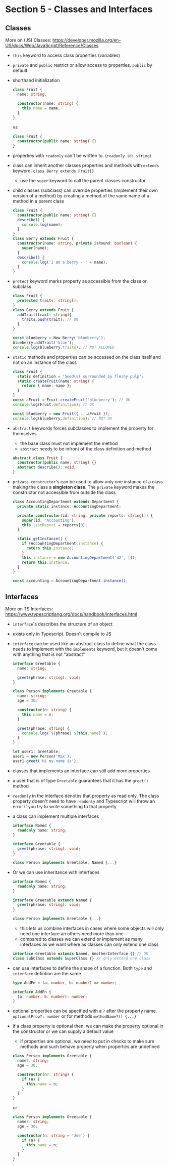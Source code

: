 # Section 5 - Classes and Interfaces

## Classes

More on (JS) Classes: https://developer.mozilla.org/en-US/docs/Web/JavaScript/Reference/Classes

- `this` keyword to access class properties (variables)
- `private` and `public` restrict or allow access to properties. `public` by default
- shorthand initialization

  ```ts
  class Fruit {
    name: string;

    constructor(name: string) {
      this.name = name;
    }
  }
  ```

  vs

  ```ts
  class Fruit {
    constructor(public name: string) {}
  }
  ```

- properties with `readonly` can't be written to. (`readonly id: string`)
- class can inherit another classes properties and methods with `extends` keyword. `class Berry extends Fruit{}`
  - use the `super` keyword to call the parent classes constructor
- child classes (subclass) can override properties (implement their own version of a method) by creating a method of the same name of a method in a parent class

  ```ts
  class Fruit {
    constructor(public name: string) {}
    describe() {
      console.log(name);
    }
  }
  class Berry extends Fruit {
    constructor(name: string, private isRound: boolean) {
      super(name);
    }
    describe() {
      console.log('I am a berry - ' + name);
    }
  }
  ```

- `protect` keyword marks property as accessible from the class or subclass

  ```ts
  class Fruit {
    protected traits: string[];
  }
  class Berry extends Fruit {
    addTrait(trait: string){
      traits.push(trait); // OK
    }
  }

  const blueberry = New Berry('blueberry');
  blueberry.addTrait('blue');
  console.log(blueberry.traits); // NOT ALLOWED
  ```

- `static` methods and properties can be accessed on the class itself and not on an instance of the class

  ```ts
  class Fruit {
    static definition = 'Seed(s) surrounded by fleshy pulp';
    static createFruit(name: string) {
      return { name: name };
    }
  }
  const aFruit = Fruit.createFruit('blueberry'); // OK
  console.log(Fruit.definition); // OK

  const blueberry = new Fruit({ ...aFruit });
  console.log(blueberry.definition); // NOT OK
  ```

- `abstract` keywords forces subclasses to implement the property for themselves
  - the base class must not implement the method
  - `abstract` needs to be infront of the class definition and method
  ```ts
  abstract class Fruit {
    constructor(public name: string) {}
    abstract describe(): void;
  }
  ```
- `private constructor`'s can be used to allow only one instance of a class making the class a **singleton class**. The `private` keyword makes the constructor not accessible from outside the class

  ```ts
  class AccountingDepartment extends Department {
    private static instance: AccountingDepartment;

    private constructor(id: string, private reports: string[]) {
      super(id, 'Accounting');
      this.lastReport = reports[0];
    }

    static getInstance() {
      if (AccountingDepartment.instance) {
        return this.instance;
      }
      this.instance = new AccountingDepartment('d2', []);
      return this.instance;
    }
  }

  const accounting = AccountingDepartment.instance();
  ```

## Interfaces

More on TS Interfaces: https://www.typescriptlang.org/docs/handbook/interfaces.html

- `interface`'s describes the structure of an object
- exists only in Typescript. Doesn't compile to JS
- `interface` can be used like an abstract class to define what the class needs to implement with the `implements` keyword, but it doesn't come with anything that is not "abstract"

  ```ts
  interface Greetable {
    name: string;

    greet(phrase: string): void;
  }

  class Person implements Greetable {
    name: string;
    age = 30;

    constructor(n: string) {
      this.name = n;
    }

    greet(phrase: string) {
      console.log(`${phrase} ${this.name}`);
    }
  }

  let user1: Greetable;
  user1 = new Person('Max');
  user1.greet('Hi my name is');
  ```

- classes that implements an interface can still add more properties
- a user that is of type `Greetable` guarantees that it has the `greet()` method
- `readonly` in the interface denotes that property as read only. The class property doesn't need to have `readonly` and Typescript will throw an error if you try to write something to that property
- a class can implement multiple interfaces

  ```ts
  interface Named {
    readonly name: string;
  }

  interface Greetable {
    greet(phrase: string): void;
  }

  class Person implements Greetable, Named {...}
  ```

- Or we can use inheritance with interfaces

  ```ts
  interface Named {
    readonly name: string;
  }

  interface Greetable extends Named {
    greet(phrase: string): void;
  }

  class Person implements Greetable {...}
  ```

  - this lets us combine interfaces in cases where some objects will only need one interface an others need more than one
  - compared to classes we can extend or implement as many interfaces as we want where as classes can only extend one class

  ```ts
  interface Greetable extends Named, AnotherInterface {} // OK
  class SubClass extends SuperClass {} // only extend one class
  ```

- can use interfaces to define the shape of a function. Both `type` and `interface` defintion are the same

  ```ts
  type AddFn = (a: number, b: number) => number;

  interface AddFn {
    (a: number, b: number): number;
  }
  ```

- optional properties can be specified with a `?` after the property name. `optionalProp?: number` or for methods `methodName?() {...}`
- if a class property is optional then, we can make the property optional in the constructor or we can supply a default value

  - if properties are optional, we need to put in checks to make sure methods and such behave properly when properties are undefined

  ```ts
  class Person implements Greetable {
    name?: string;
    age = 30;

    constructor(n?: string) {
      if (n) {
        this.name = n;
      }
    }
  }
  ```

  or

  ```ts
  class Person implements Greetable {
    name?: string;
    age = 30;

    constructor(n: string = 'Joe') {
      if (n) {
        this.name = n;
      }
    }
  }
  ```
